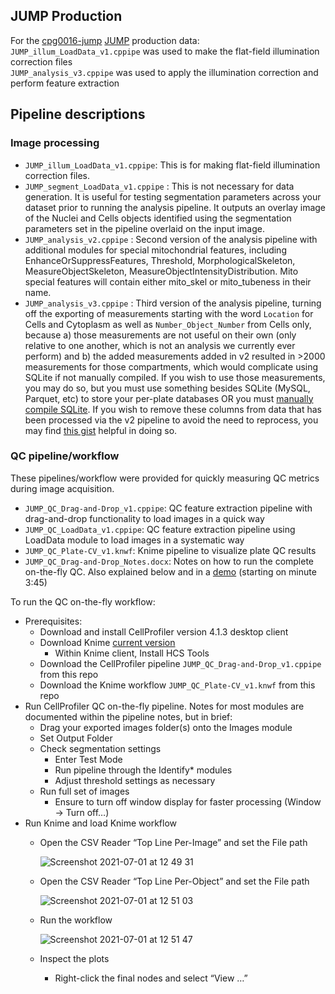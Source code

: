## JUMP Production
For the [cpg0016-jump](https://github.com/broadinstitute/cellpainting-gallery?tab=readme-ov-file) [JUMP](https://github.com/jump-cellpainting/datasets) production data:  
`JUMP_illum_LoadData_v1.cppipe` was used to make the flat-field illumination correction files  
`JUMP_analysis_v3.cppipe` was used to apply the illumination correction and perform feature extraction  

## Pipeline descriptions 

### Image processing
- `JUMP_illum_LoadData_v1.cppipe`: This is for making flat-field illumination correction files.
- `JUMP_segment_LoadData_v1.cppipe` : This is not necessary for data generation. It is useful for testing segmentation parameters across your dataset prior to running the analysis pipeline. It outputs an overlay image of the Nuclei and Cells objects identified using the segmentation parameters set in the pipeline overlaid on the input image.
- `JUMP_analysis_v2.cppipe` : Second version of the analysis pipeline with additional modules for special mitochondrial features, including EnhanceOrSuppressFeatures, Threshold, MorphologicalSkeleton, MeasureObjectSkeleton, MeasureObjectIntensityDistribution. Mito special features will contain either mito_skel or mito_tubeness in their name. 
- `JUMP_analysis_v3.cppipe` : Third version of the analysis pipeline, turning off the exporting of measurements starting with the word `Location` for Cells and Cytoplasm as well as `Number_Object_Number` from Cells only, because a) those measurements are not useful on their own (only relative to one another, which is not an analysis we currently ever perform) and b) the added measurements added in v2 resulted in >2000 measurements for those compartments, which would complicate using SQLite if not manually compiled.  If you wish to use those measurements, you may do so, but you must use something besides SQLite (MySQL, Parquet, etc) to store your per-plate databases OR you must [manually compile SQLite](https://gist.github.com/bethac07/1888995cebd3723eb47d04020d65dc7e). If you wish to remove these columns from data that has been processed via the v2 pipeline to avoid the need to reprocess, you may find [this gist](https://gist.github.com/bethac07/c907850982e5ba8164a14f963504edc9) helpful in doing so.

### QC pipeline/workflow

These pipelines/workflow were provided for quickly measuring QC metrics during image acquisition.

- `JUMP_QC_Drag-and-Drop_v1.cppipe`: QC feature extraction pipeline with drag-and-drop functionality to load images in a quick way
- `JUMP_QC_LoadData_v1.cppipe`: QC feature extraction pipeline using LoadData module to load images in a systematic way
- `JUMP_QC_Plate-CV_v1.knwf`: Knime pipeline to visualize plate QC results 
- `JUMP_QC_Drag-and-Drop_Notes.docx`: Notes on how to run the complete on-the-fly QC. Also explained below and in a [demo](https://jjcloud.box.com/s/qlxp7o3bbp02yejvl318udd4ap5gotf1) (starting on minute 3:45)

To run the QC on-the-fly workflow:

- Prerequisites:
  - Download and install CellProfiler version 4.1.3 desktop client	
  - Download Knime [current version](https://www.knime.com/downloads)
    - Within Knime client, Install HCS Tools
  - Download the CellProfiler pipeline `JUMP_QC_Drag-and-Drop_v1.cppipe` from this repo
  - Download the Knime workflow `JUMP_QC_Plate-CV_v1.knwf` from this repo
- Run CellProfiler QC on-the-fly pipeline. Notes for most modules are documented within the pipeline notes, but in brief:
  - Drag your exported images folder(s) onto the Images module
  -	Set Output Folder
  - Check segmentation settings
    - Enter Test Mode
    - Run pipeline through the Identify* modules
    - Adjust threshold settings as necessary
  - Run full set of images
    - Ensure to turn off window display for faster processing (Window -> Turn off…)
- Run Knime and load Knime workflow
  - Open the CSV Reader “Top Line Per-Image” and set the File path
  
    ![Screenshot 2021-07-01 at 12 49 31](https://user-images.githubusercontent.com/57905348/124112665-cfa4ba80-da6a-11eb-84cd-87d4a103bea0.png)   
  - Open the CSV Reader “Top Line Per-Object” and set the File path
  
    ![Screenshot 2021-07-01 at 12 51 03](https://user-images.githubusercontent.com/57905348/124112851-08dd2a80-da6b-11eb-874c-51c18a488ab7.png) 
  - Run the workflow
  
    ![Screenshot 2021-07-01 at 12 51 47](https://user-images.githubusercontent.com/57905348/124113003-375b0580-da6b-11eb-8e2f-9551d43487a1.png)
  - Inspect the plots
    - Right-click the final nodes and select “View …”

